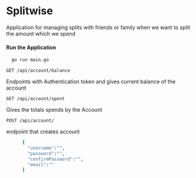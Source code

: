 # Splitwise
Application for managing splits with friends or family when we want to split the amount which we spend

#### Run the Application 
```bash
  go run main.go 
```

```http
GET /api/account/balance
```
Endpoints with Authentication token and gives current balance of the account 

```http
GET /api/account/spent
```

Gives the totals spends by the Account 
```http
POST /api/account/
```

endpoint that creates account 

```bash
      {
        "username":"",
        "password":"",
        "confirmPassword":"",
        "email":""
      }
```

###  